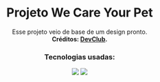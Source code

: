<div align="center">

<h1>Projeto We Care Your Pet</h1>

<p>
Esse projeto veio de base de um design pronto. <br>
<strong>Créditos: 
<a href="https://rodolfomori.com.br">DevClub</a>.
</p></strong>

<h3>Tecnologias usadas:</h3>

<img src="https://img.shields.io/badge/HTML5-E34F26?style=for-the-badge&logo=html5&logoColor=white">
<img src="https://img.shields.io/badge/CSS3-1572B6?style=for-the-badge&logo=css3&logoColor=white">

</div>
